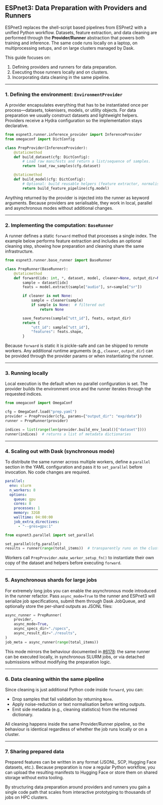 ## ESPnet3: Data Preparation with Providers and Runners

ESPnet3 replaces the shell-script based pipelines from ESPnet2 with a unified
Python workflow.  Datasets, feature extraction, and data cleaning are performed
through the **Provider/Runner** abstraction that powers both training and
inference.  The same code runs locally on a laptop, on multiprocessing setups,
and on large clusters managed by Dask.

This guide focuses on:

1. Defining providers and runners for data preparation.
2. Executing those runners locally and on clusters.
3. Incorporating data cleaning in the same pipeline.

---

### 1. Defining the environment: `EnvironmentProvider`

A provider encapsulates everything that has to be instantiated once per
process—datasets, tokenisers, models, or utility objects.  For data preparation
we usually construct datasets and lightweight helpers.  Providers receive a
Hydra configuration so the implementation stays declarative.

```python
from espnet3.runner.inference_provider import InferenceProvider
from omegaconf import DictConfig

class PrepProvider(InferenceProvider):
    @staticmethod
    def build_dataset(cfg: DictConfig):
        # Load raw manifests and return a list/sequence of samples.
        return load_raw_samples(cfg.dataset)

    @staticmethod
    def build_model(cfg: DictConfig):
        # Optional: build reusable helpers (feature extractor, normaliser, …).
        return build_feature_pipeline(cfg.model)
```

Anything returned by the provider is injected into the runner as keyword
arguments.  Because providers are serialisable, they work in local, parallel
and asynchronous modes without additional changes.

---

### 2. Implementing the computation: `BaseRunner`

A runner defines a static `forward` method that processes a single index.  The
example below performs feature extraction and includes an optional cleaning
step, showing how preparation and cleaning share the same infrastructure.

```python
from espnet3.runner.base_runner import BaseRunner

class PrepRunner(BaseRunner):
    @staticmethod
    def forward(idx: int, *, dataset, model, cleaner=None, output_dir=None):
        sample = dataset[idx]
        feats = model.extract(sample["audio"], sr=sample["sr"])

        if cleaner is not None:
            sample = cleaner(sample)
            if sample is None:  # filtered out
                return None

        save_features(sample["utt_id"], feats, output_dir)
        return {
            "utt_id": sample["utt_id"],
            "features": feats.shape,
        }
```

Because `forward` is static it is pickle-safe and can be shipped to remote
workers.  Any additional runtime arguments (e.g., `cleaner`, `output_dir`) can
be provided through the provider params or when instantiating the runner.

---

### 3. Running locally

Local execution is the default when no parallel configuration is set.  The
provider builds the environment once and the runner iterates through the
requested indices.

```python
from omegaconf import OmegaConf

cfg = OmegaConf.load("prep.yaml")
provider = PrepProvider(cfg, params={"output_dir": "exp/data"})
runner = PrepRunner(provider)

indices = list(range(len(provider.build_env_local()["dataset"])))
runner(indices)  # returns a list of metadata dictionaries
```

---

### 4. Scaling out with Dask (synchronous mode)

To distribute the same runner across multiple workers, define a `parallel`
section in the YAML configuration and pass it to `set_parallel` before
invocation.  No code changes are required.

```yaml
parallel:
  env: slurm
  n_workers: 8
  options:
    queue: gpu
    cores: 8
    processes: 1
    memory: 32GB
    walltime: 04:00:00
    job_extra_directives:
      - "--gres=gpu:1"
```

```python
from espnet3.parallel import set_parallel

set_parallel(cfg.parallel)
results = runner(range(total_items))  # transparently runs on the cluster
```

Workers call `PrepProvider.make_worker_setup_fn()` to instantiate their own
copy of the dataset and helpers before executing `forward`.

---

### 5. Asynchronous shards for large jobs

For extremely long jobs you can enable the asynchronous mode introduced in the
runner refactor.  Pass `async_mode=True` to the runner and ESPnet3 will
serialize job specifications, submit them through Dask JobQueue, and optionally
store the per-shard outputs as JSONL files:

```python
async_runner = PrepRunner(
    provider,
    async_mode=True,
    async_specs_dir="./specs",
    async_result_dir="./results",
)
job_meta = async_runner(range(total_items))
```

This mode mirrors the behaviour documented in
[#6178](https://github.com/espnet/espnet/pull/6178#issuecomment-3400164353): the
same runner can be executed locally, in synchronous SLURM jobs, or via detached
submissions without modifying the preparation logic.

---

### 6. Data cleaning within the same pipeline

Since cleaning is just additional Python code inside `forward`, you can:

- Drop samples that fail validation by returning `None`.
- Apply noise-reduction or text normalisation before writing outputs.
- Emit side metadata (e.g., cleaning statistics) from the returned dictionary.

All cleaning happens inside the same Provider/Runner pipeline, so the behaviour
is identical regardless of whether the job runs locally or on a cluster.

---

### 7. Sharing prepared data

Prepared features can be written in any format (JSONL, SCP, Hugging Face
datasets, etc.).  Because preparation is now a regular Python workflow, you can
upload the resulting manifests to Hugging Face or store them on shared storage
without extra tooling.

By structuring data preparation around providers and runners you gain a single
code path that scales from interactive prototyping to thousands of jobs on
HPC clusters.
